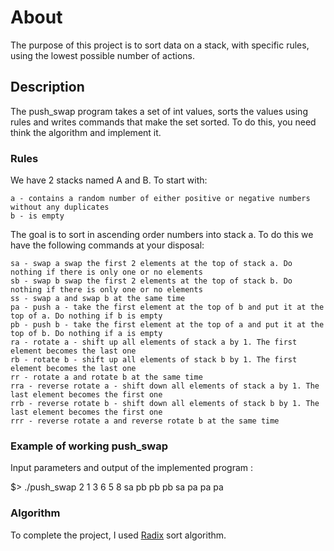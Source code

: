 # About

The purpose of this project is to sort data on a stack, with specific rules, using the lowest possible number of actions.

## Description

The push_swap program takes a set of int values, sorts the values using rules and writes commands that make the set sorted. To do this, you need think the algorithm and implement it.

### Rules

We have 2 stacks named A and B. To start with:

    a - contains a random number of either positive or negative numbers without any duplicates
    b - is empty

The goal is to sort in ascending order numbers into stack a. To do this we have the following commands at your disposal:

    sa - swap a swap the first 2 elements at the top of stack a. Do nothing if there is only one or no elements
    sb - swap b swap the first 2 elements at the top of stack b. Do nothing if there is only one or no elements
    ss - swap a and swap b at the same time
    pa - push a - take the first element at the top of b and put it at the top of a. Do nothing if b is empty
    pb - push b - take the first element at the top of a and put it at the top of b. Do nothing if a is empty
    ra - rotate a - shift up all elements of stack a by 1. The first element becomes the last one
    rb - rotate b - shift up all elements of stack b by 1. The first element becomes the last one
    rr - rotate a and rotate b at the same time
    rra - reverse rotate a - shift down all elements of stack a by 1. The last element becomes the first one
    rrb - reverse rotate b - shift down all elements of stack b by 1. The last element becomes the first one
    rrr - reverse rotate a and reverse rotate b at the same time

### Example of working push_swap

Input parameters and output of the implemented program :

$> ./push_swap 2 1 3 6 5 8
sa
pb
pb
pb
sa
pa
pa
pa


### Algorithm

To complete the project, I used [Radix](https://medium.com/nerd-for-tech/push-swap-tutorial-fa746e6aba1e) sort algorithm. 
